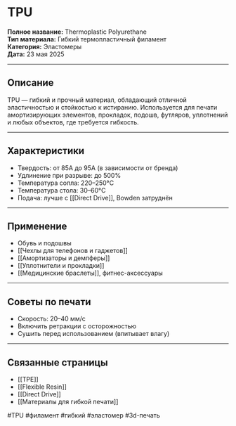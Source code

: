 # TPU

**Полное название:** Thermoplastic Polyurethane  
**Тип материала:** Гибкий термопластичный филамент  
**Категория:** Эластомеры  
**Дата:** 23 мая 2025

---

## Описание
TPU — гибкий и прочный материал, обладающий отличной эластичностью и стойкостью к истиранию. Используется для печати амортизирующих элементов, прокладок, подошв, футляров, уплотнений и любых объектов, где требуется гибкость.

---

## Характеристики
- Твердость: от 85A до 95A (в зависимости от бренда)
- Удлинение при разрыве: до 500%
- Температура сопла: 220–250°C
- Температура стола: 30–60°C
- Подача: лучше с [[Direct Drive]], Bowden затруднён

---

## Применение
- Обувь и подошвы
- [[Чехлы для телефонов и гаджетов]]  
- [[Амортизаторы и демпферы]]  
- [[Уплотнители и прокладки]]  
- [[Медицинские браслеты]], фитнес-аксессуары

---

## Советы по печати
- Скорость: 20–40 мм/с  
- Включить ретракции с осторожностью  
- Сушить перед использованием (впитывает влагу)

---

## Связанные страницы
- [[TPE]]  
- [[Flexible Resin]]  
- [[Direct Drive]]  
- [[Материалы для гибкой печати]]

#TPU #филамент #гибкий #эластомер #3d-печать